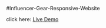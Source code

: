 #Influencer-Gear-Responsive-Website

click here: [Live Demo](https://joysaha023.github.io/Influencer-Gear-Responsive-Website-/)
